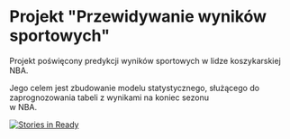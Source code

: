 # Projekt "Przewidywanie wyników sportowych"

Projekt poświęcony predykcji wyników sportowych w lidze koszykarskiej NBA.

Jego celem jest zbudowanie modelu statystycznego, służącego do zaprognozowania tabeli z wynikami na koniec sezonu<br>
w NBA.

[![Stories in Ready](https://badge.waffle.io/SimplifyAll/wyniki-sportowe.png?label=ready&title=Ready)](http://waffle.io/SimplifyAll/wyniki-sportowe)
